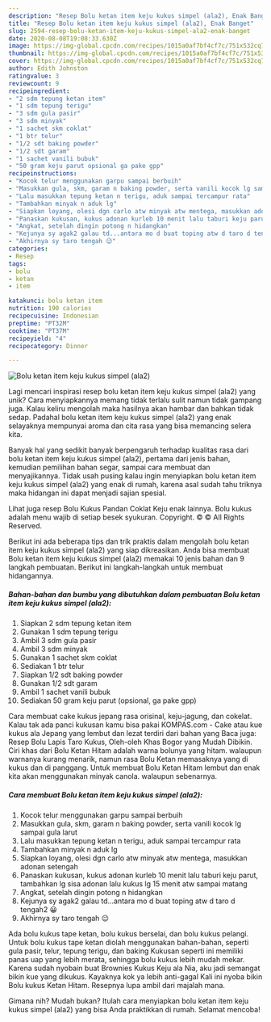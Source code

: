 ```yaml
---
description: "Resep Bolu ketan item keju kukus simpel (ala2), Enak Banget"
title: "Resep Bolu ketan item keju kukus simpel (ala2), Enak Banget"
slug: 2594-resep-bolu-ketan-item-keju-kukus-simpel-ala2-enak-banget
date: 2020-08-08T19:08:33.630Z
image: https://img-global.cpcdn.com/recipes/1015a0af7bf4cf7c/751x532cq70/bolu-ketan-item-keju-kukus-simpel-ala2-foto-resep-utama.jpg
thumbnail: https://img-global.cpcdn.com/recipes/1015a0af7bf4cf7c/751x532cq70/bolu-ketan-item-keju-kukus-simpel-ala2-foto-resep-utama.jpg
cover: https://img-global.cpcdn.com/recipes/1015a0af7bf4cf7c/751x532cq70/bolu-ketan-item-keju-kukus-simpel-ala2-foto-resep-utama.jpg
author: Edith Johnston
ratingvalue: 3
reviewcount: 9
recipeingredient:
- "2 sdm tepung ketan item"
- "1 sdm tepung terigu"
- "3 sdm gula pasir"
- "3 sdm minyak"
- "1 sachet skm coklat"
- "1 btr telur"
- "1/2 sdt baking powder"
- "1/2 sdt garam"
- "1 sachet vanili bubuk"
- "50 gram keju parut opsional ga pake gpp"
recipeinstructions:
- "Kocok telur menggunakan garpu sampai berbuih"
- "Masukkan gula, skm, garam n baking powder, serta vanili kocok lg sampai gula larut"
- "Lalu masukkan tepung ketan n terigu, aduk sampai tercampur rata"
- "Tambahkan minyak n aduk lg"
- "Siapkan loyang, olesi dgn carlo atw minyak atw mentega, masukkan adonan setengah"
- "Panaskan kukusan, kukus adonan kurleb 10 menit lalu taburi keju parut, tambahkan lg sisa adonan lalu kukus lg 15 menit atw sampai matang"
- "Angkat, setelah dingin potong n hidangkan"
- "Kejunya sy agak2 galau td...antara mo d buat toping atw d taro d tengah2 😀"
- "Akhirnya sy taro tengah 😉"
categories:
- Resep
tags:
- bolu
- ketan
- item

katakunci: bolu ketan item 
nutrition: 190 calories
recipecuisine: Indonesian
preptime: "PT32M"
cooktime: "PT37M"
recipeyield: "4"
recipecategory: Dinner

---
```



![Bolu ketan item keju kukus simpel (ala2)](https://img-global.cpcdn.com/recipes/1015a0af7bf4cf7c/751x532cq70/bolu-ketan-item-keju-kukus-simpel-ala2-foto-resep-utama.jpg)

Lagi mencari inspirasi resep bolu ketan item keju kukus simpel (ala2) yang unik? Cara menyiapkannya memang tidak terlalu sulit namun tidak gampang juga. Kalau keliru mengolah maka hasilnya akan hambar dan bahkan tidak sedap. Padahal bolu ketan item keju kukus simpel (ala2) yang enak selayaknya mempunyai aroma dan cita rasa yang bisa memancing selera kita.

Banyak hal yang sedikit banyak berpengaruh terhadap kualitas rasa dari bolu ketan item keju kukus simpel (ala2), pertama dari jenis bahan, kemudian pemilihan bahan segar, sampai cara membuat dan menyajikannya. Tidak usah pusing kalau ingin menyiapkan bolu ketan item keju kukus simpel (ala2) yang enak di rumah, karena asal sudah tahu triknya maka hidangan ini dapat menjadi sajian spesial.

Lihat juga resep Bolu Kukus Pandan Coklat Keju enak lainnya. Bolu kukus adalah menu wajib di setiap besek syukuran. Copyright. © © All Rights Reserved.


Berikut ini ada beberapa tips dan trik praktis dalam mengolah bolu ketan item keju kukus simpel (ala2) yang siap dikreasikan. Anda bisa membuat Bolu ketan item keju kukus simpel (ala2) memakai 10 jenis bahan dan 9 langkah pembuatan. Berikut ini langkah-langkah untuk membuat hidangannya.

<!--inarticleads1-->

##### Bahan-bahan dan bumbu yang dibutuhkan dalam pembuatan Bolu ketan item keju kukus simpel (ala2):

1. Siapkan 2 sdm tepung ketan item
1. Gunakan 1 sdm tepung terigu
1. Ambil 3 sdm gula pasir
1. Ambil 3 sdm minyak
1. Gunakan 1 sachet skm coklat
1. Sediakan 1 btr telur
1. Siapkan 1/2 sdt baking powder
1. Gunakan 1/2 sdt garam
1. Ambil 1 sachet vanili bubuk
1. Sediakan 50 gram keju parut (opsional, ga pake gpp)


Cara membuat cake kukus jepang rasa orisinal, keju-jagung, dan cokelat. Kalau tak ada panci kukusan kamu bisa pakai KOMPAS.com - Cake atau kue kukus ala Jepang yang lembut dan lezat terdiri dari bahan yang Baca juga: Resep Bolu Lapis Taro Kukus, Oleh-oleh Khas Bogor yang Mudah Dibikin. Ciri khas dari Bolu Ketan Hitam adalah warna bolunya yang hitam. walaupun warnanya kurang menarik, namun rasa Bolu Ketan memasaknya yang di kukus dan di panggang. Untuk membuat Bolu Ketan Hitam lembut dan enak kita akan menggunakan minyak canola. walaupun sebenarnya. 

<!--inarticleads2-->

##### Cara membuat Bolu ketan item keju kukus simpel (ala2):

1. Kocok telur menggunakan garpu sampai berbuih
1. Masukkan gula, skm, garam n baking powder, serta vanili kocok lg sampai gula larut
1. Lalu masukkan tepung ketan n terigu, aduk sampai tercampur rata
1. Tambahkan minyak n aduk lg
1. Siapkan loyang, olesi dgn carlo atw minyak atw mentega, masukkan adonan setengah
1. Panaskan kukusan, kukus adonan kurleb 10 menit lalu taburi keju parut, tambahkan lg sisa adonan lalu kukus lg 15 menit atw sampai matang
1. Angkat, setelah dingin potong n hidangkan
1. Kejunya sy agak2 galau td...antara mo d buat toping atw d taro d tengah2 😀
1. Akhirnya sy taro tengah 😉


Ada bolu kukus tape ketan, bolu kukus berselai, dan bolu kukus pelangi. Untuk bolu kukus tape ketan diolah menggunakan bahan-bahan, seperti gula pasir, telur, tepung terigu, dan baking Kukusan seperti ini memiliki panas uap yang lebih merata, sehingga bolu kukus lebih mudah mekar. Karena sudah nyobain buat Brownies Kukus Keju ala Nia, aku jadi semangat bikin kue yang dikukus. Kayaknya kok ya lebih anti-gagal Kali ini nyoba bikin Bolu kukus Ketan Hitam. Resepnya lupa ambil dari majalah mana. 

Gimana nih? Mudah bukan? Itulah cara menyiapkan bolu ketan item keju kukus simpel (ala2) yang bisa Anda praktikkan di rumah. Selamat mencoba!
